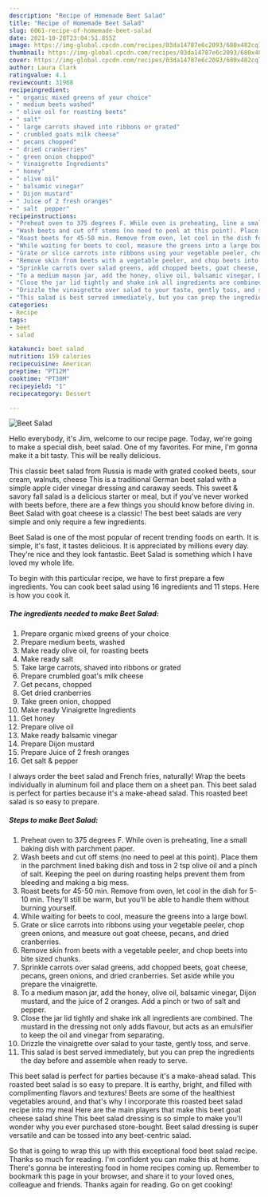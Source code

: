 ```yaml
---
description: "Recipe of Homemade Beet Salad"
title: "Recipe of Homemade Beet Salad"
slug: 6061-recipe-of-homemade-beet-salad
date: 2021-10-20T23:04:51.855Z
image: https://img-global.cpcdn.com/recipes/03da14787e6c2093/680x482cq70/beet-salad-recipe-main-photo.jpg
thumbnail: https://img-global.cpcdn.com/recipes/03da14787e6c2093/680x482cq70/beet-salad-recipe-main-photo.jpg
cover: https://img-global.cpcdn.com/recipes/03da14787e6c2093/680x482cq70/beet-salad-recipe-main-photo.jpg
author: Laura Clark
ratingvalue: 4.1
reviewcount: 31968
recipeingredient:
- " organic mixed greens of your choice"
- " medium beets washed"
- " olive oil for roasting beets"
- " salt"
- " large carrots shaved into ribbons or grated"
- " crumbled goats milk cheese"
- " pecans chopped"
- " dried cranberries"
- " green onion chopped"
- " Vinaigrette Ingredients"
- " honey"
- " olive oil"
- " balsamic vinegar"
- " Dijon mustard"
- " Juice of 2 fresh oranges"
- " salt  pepper"
recipeinstructions:
- "Preheat oven to 375 degrees F. While oven is preheating, line a small baking dish with parchment paper."
- "Wash beets and cut off stems (no need to peel at this point). Place them in the parchment lined baking dish and toss in 2 tsp olive oil and a pinch of salt. Keeping the peel on during roasting helps prevent them from bleeding and making a big mess."
- "Roast beets for 45-50 min. Remove from oven, let cool in the dish for 5-10 min. They&#39;ll still be warm, but you&#39;ll be able to handle them without burning yourself."
- "While waiting for beets to cool, measure the greens into a large bowl."
- "Grate or slice carrots into ribbons using your vegetable peeler, chop green onions, and measure out goat cheese, pecans, and dried cranberries."
- "Remove skin from beets with a vegetable peeler, and chop beets into bite sized chunks."
- "Sprinkle carrots over salad greens, add chopped beets, goat cheese, pecans, green onions, and dried cranberries. Set aside while you prepare the vinaigrette."
- "To a medium mason jar, add the honey, olive oil, balsamic vinegar, Dijon mustard, and the juice of 2 oranges. Add a pinch or two of salt and pepper."
- "Close the jar lid tightly and shake ink all ingredients are combined. The mustard in the dressing not only adds flavour, but acts as an emulsifier to keep the oil and vinegar from separating."
- "Drizzle the vinaigrette over salad to your taste, gently toss, and serve."
- "This salad is best served immediately, but you can prep the ingredients the day before and assemble when ready to serve."
categories:
- Recipe
tags:
- beet
- salad

katakunci: beet salad 
nutrition: 159 calories
recipecuisine: American
preptime: "PT12M"
cooktime: "PT30M"
recipeyield: "1"
recipecategory: Dessert

---
```



![Beet Salad](https://img-global.cpcdn.com/recipes/03da14787e6c2093/680x482cq70/beet-salad-recipe-main-photo.jpg)

Hello everybody, it's Jim, welcome to our recipe page. Today, we're going to make a special dish, beet salad. One of my favorites. For mine, I'm gonna make it a bit tasty. This will be really delicious.

This classic beet salad from Russia is made with grated cooked beets, sour cream, walnuts, cheese This is a traditional German beet salad with a simple apple cider vinegar dressing and caraway seeds. This sweet &amp; savory fall salad is a delicious starter or meal, but if you&#39;ve never worked with beets before, there are a few things you should know before diving in. Beet Salad with goat cheese is a classic! The best beet salads are very simple and only require a few ingredients.

Beet Salad is one of the most popular of recent trending foods on earth. It is simple, it's fast, it tastes delicious. It is appreciated by millions every day. They're nice and they look fantastic. Beet Salad is something which I have loved my whole life.


To begin with this particular recipe, we have to first prepare a few ingredients. You can cook beet salad using 16 ingredients and 11 steps. Here is how you cook it.

<!--inarticleads1-->

##### The ingredients needed to make Beet Salad:

1. Prepare  organic mixed greens of your choice
1. Prepare  medium beets, washed
1. Make ready  olive oil, for roasting beets
1. Make ready  salt
1. Take  large carrots, shaved into ribbons or grated
1. Prepare  crumbled goat&#39;s milk cheese
1. Get  pecans, chopped
1. Get  dried cranberries
1. Take  green onion, chopped
1. Make ready  Vinaigrette Ingredients
1. Get  honey
1. Prepare  olive oil
1. Make ready  balsamic vinegar
1. Prepare  Dijon mustard
1. Prepare  Juice of 2 fresh oranges
1. Get  salt &amp; pepper


I always order the beet salad and French fries, naturally! Wrap the beets individually in aluminum foil and place them on a sheet pan. This beet salad is perfect for parties because it&#39;s a make-ahead salad. This roasted beet salad is so easy to prepare. 

<!--inarticleads2-->

##### Steps to make Beet Salad:

1. Preheat oven to 375 degrees F. While oven is preheating, line a small baking dish with parchment paper.
1. Wash beets and cut off stems (no need to peel at this point). Place them in the parchment lined baking dish and toss in 2 tsp olive oil and a pinch of salt. Keeping the peel on during roasting helps prevent them from bleeding and making a big mess.
1. Roast beets for 45-50 min. Remove from oven, let cool in the dish for 5-10 min. They&#39;ll still be warm, but you&#39;ll be able to handle them without burning yourself.
1. While waiting for beets to cool, measure the greens into a large bowl.
1. Grate or slice carrots into ribbons using your vegetable peeler, chop green onions, and measure out goat cheese, pecans, and dried cranberries.
1. Remove skin from beets with a vegetable peeler, and chop beets into bite sized chunks.
1. Sprinkle carrots over salad greens, add chopped beets, goat cheese, pecans, green onions, and dried cranberries. Set aside while you prepare the vinaigrette.
1. To a medium mason jar, add the honey, olive oil, balsamic vinegar, Dijon mustard, and the juice of 2 oranges. Add a pinch or two of salt and pepper.
1. Close the jar lid tightly and shake ink all ingredients are combined. The mustard in the dressing not only adds flavour, but acts as an emulsifier to keep the oil and vinegar from separating.
1. Drizzle the vinaigrette over salad to your taste, gently toss, and serve.
1. This salad is best served immediately, but you can prep the ingredients the day before and assemble when ready to serve.


This beet salad is perfect for parties because it&#39;s a make-ahead salad. This roasted beet salad is so easy to prepare. It is earthy, bright, and filled with complimenting flavors and textures! Beets are some of the healthiest vegetables around, and that&#39;s why I incorporate this roasted beet salad recipe into my meal Here are the main players that make this beet goat cheese salad shine This beet salad dressing is so simple to make you&#39;ll wonder why you ever purchased store-bought. Beet salad dressing is super versatile and can be tossed into any beet-centric salad. 

So that is going to wrap this up with this exceptional food beet salad recipe. Thanks so much for reading. I'm confident you can make this at home. There's gonna be interesting food in home recipes coming up. Remember to bookmark this page in your browser, and share it to your loved ones, colleague and friends. Thanks again for reading. Go on get cooking!
